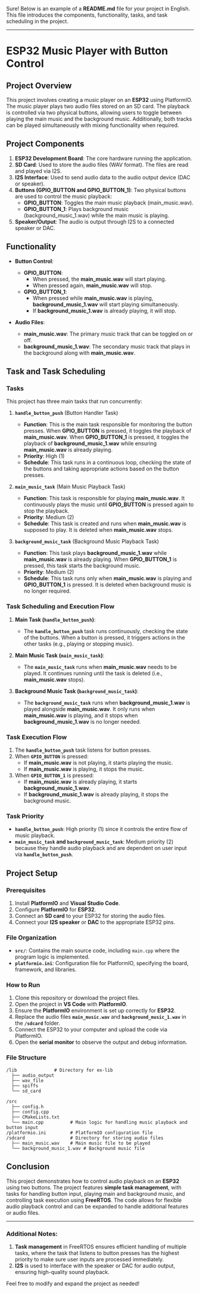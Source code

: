 Sure! Below is an example of a **README.md** file for your project in English. This file introduces the components, functionality, tasks, and task scheduling in the project.

---

# ESP32 Music Player with Button Control

## Project Overview
This project involves creating a music player on an **ESP32** using PlatformIO. The music player plays two audio files stored on an SD card. The playback is controlled via two physical buttons, allowing users to toggle between playing the main music and the background music. Additionally, both tracks can be played simultaneously with mixing functionality when required.

## Project Components

1. **ESP32 Development Board**: The core hardware running the application.
2. **SD Card**: Used to store the audio files (WAV format). The files are read and played via I2S.
3. **I2S Interface**: Used to send audio data to the audio output device (DAC or speaker).
4. **Buttons (GPIO_BUTTON and GPIO_BUTTON_1)**: Two physical buttons are used to control the music playback:
    - **GPIO_BUTTON**: Toggles the main music playback (main_music.wav).
    - **GPIO_BUTTON_1**: Plays background music (background_music_1.wav) while the main music is playing.
5. **Speaker/Output**: The audio is output through I2S to a connected speaker or DAC.

## Functionality

- **Button Control**: 
  - **GPIO_BUTTON**:
    - When pressed, the **main_music.wav** will start playing.
    - When pressed again, **main_music.wav** will stop.
  - **GPIO_BUTTON_1**:
    - When pressed while **main_music.wav** is playing, **background_music_1.wav** will start playing simultaneously.
    - If **background_music_1.wav** is already playing, it will stop.
  
- **Audio Files**:
  - **main_music.wav**: The primary music track that can be toggled on or off.
  - **background_music_1.wav**: The secondary music track that plays in the background along with **main_music.wav**.

## Task and Task Scheduling

### Tasks
This project has three main tasks that run concurrently:

1. **`handle_button_push`** (Button Handler Task)
    - **Function**: This is the main task responsible for monitoring the button presses. When **GPIO_BUTTON** is pressed, it toggles the playback of **main_music.wav**. When **GPIO_BUTTON_1** is pressed, it toggles the playback of **background_music_1.wav** while ensuring **main_music.wav** is already playing.
    - **Priority**: High (1)
    - **Schedule**: This task runs in a continuous loop, checking the state of the buttons and taking appropriate actions based on the button presses.

2. **`main_music_task`** (Main Music Playback Task)
    - **Function**: This task is responsible for playing **main_music.wav**. It continuously plays the music until **GPIO_BUTTON** is pressed again to stop the playback.
    - **Priority**: Medium (2)
    - **Schedule**: This task is created and runs when **main_music.wav** is supposed to play. It is deleted when **main_music.wav** stops.

3. **`background_music_task`** (Background Music Playback Task)
    - **Function**: This task plays **background_music_1.wav** while **main_music.wav** is already playing. When **GPIO_BUTTON_1** is pressed, this task starts the background music.
    - **Priority**: Medium (2)
    - **Schedule**: This task runs only when **main_music.wav** is playing and **GPIO_BUTTON_1** is pressed. It is deleted when background music is no longer required.

### Task Scheduling and Execution Flow

1. **Main Task (`handle_button_push`)**:
   - The **`handle_button_push`** task runs continuously, checking the state of the buttons. When a button is pressed, it triggers actions in the other tasks (e.g., playing or stopping music).
   
2. **Main Music Task (`main_music_task`)**:
   - The **`main_music_task`** runs when **main_music.wav** needs to be played. It continues running until the task is deleted (i.e., **main_music.wav** stops).

3. **Background Music Task (`background_music_task`)**:
   - The **`background_music_task`** runs when **background_music_1.wav** is played alongside **main_music.wav**. It only runs when **main_music.wav** is playing, and it stops when **background_music_1.wav** is no longer needed.

### Task Execution Flow

1. The **`handle_button_push`** task listens for button presses.
2. When **`GPIO_BUTTON`** is pressed:
   - If **main_music.wav** is not playing, it starts playing the music.
   - If **main_music.wav** is playing, it stops the music.
3. When **`GPIO_BUTTON_1`** is pressed:
   - If **main_music.wav** is already playing, it starts **background_music_1.wav**.
   - If **background_music_1.wav** is already playing, it stops the background music.

### Task Priority

- **`handle_button_push`**: High priority (1) since it controls the entire flow of music playback.
- **`main_music_task` and `background_music_task`**: Medium priority (2) because they handle audio playback and are dependent on user input via **`handle_button_push`**.

## Project Setup

### Prerequisites
1. Install **PlatformIO** and **Visual Studio Code**.
2. Configure **PlatformIO** for **ESP32**.
3. Connect an **SD card** to your ESP32 for storing the audio files.
4. Connect your **I2S speaker** or **DAC** to the appropriate ESP32 pins.

### File Organization
- **`src/`**: Contains the main source code, including `main.cpp` where the program logic is implemented.
- **`platformio.ini`**: Configuration file for PlatformIO, specifying the board, framework, and libraries.

### How to Run
1. Clone this repository or download the project files.
2. Open the project in **VS Code** with **PlatformIO**.
3. Ensure the **PlatformIO** environment is set up correctly for **ESP32**.
4. Replace the audio files **`main_music.wav`** and **`background_music_1.wav`** in the **`/sdcard`** folder.
5. Connect the ESP32 to your computer and upload the code via PlatformIO.
6. Open the **serial monitor** to observe the output and debug information.

### File Structure
```
/lib              # Directory for ex-lib
  ├── audio_output    
  ├── wav_file
  ├── spiffs     
  └── sd_card

/src
  ├── config.h
  ├── config.cpp  
  ├── CMakeLists.txt  
  └── main.cpp          # Main logic for handling music playback and button input
/platformio.ini         # PlatformIO configuration file
/sdcard                 # Directory for storing audio files
  ├── main_music.wav    # Main music file to be played
  └── background_music_1.wav # Background music file
```

## Conclusion
This project demonstrates how to control audio playback on an **ESP32** using two buttons. The project features **simple task management**, with tasks for handling button input, playing main and background music, and controlling task execution using **FreeRTOS**. The code allows for flexible audio playback control and can be expanded to handle additional features or audio files.

---

### Additional Notes:
1. **Task management** in FreeRTOS ensures efficient handling of multiple tasks, where the task that listens to button presses has the highest priority to make sure user inputs are processed immediately.
2. **I2S** is used to interface with the speaker or DAC for audio output, ensuring high-quality sound playback.

Feel free to modify and expand the project as needed!
